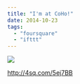 ```yaml
---
title: "I'm at CoHo!"
date: 2014-10-23
tags: 
  - "foursquare"
  - "ifttt"
---
```


![](images/1hj7x63)  
  
http://4sq.com/5ej7BB
